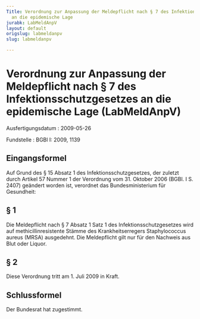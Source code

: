 ```yaml
---
Title: Verordnung zur Anpassung der Meldepflicht nach § 7 des Infektionsschutzgesetzes
  an die epidemische Lage
jurabk: LabMeldAnpV
layout: default
origslug: labmeldanpv
slug: labmeldanpv

---
```


# Verordnung zur Anpassung der Meldepflicht nach § 7 des Infektionsschutzgesetzes an die epidemische Lage (LabMeldAnpV)

Ausfertigungsdatum
:   2009-05-26

Fundstelle
:   BGBl I: 2009, 1139


## Eingangsformel

Auf Grund des § 15 Absatz 1 des Infektionsschutzgesetzes, der zuletzt
durch Artikel 57 Nummer 1 der Verordnung vom 31. Oktober 2006 (BGBl. I
S. 2407) geändert worden ist, verordnet das Bundesministerium für
Gesundheit:


## § 1

Die Meldepflicht nach § 7 Absatz 1 Satz 1 des Infektionsschutzgesetzes
wird auf methicillinresistente Stämme des Krankheitserregers
Staphylococcus aureus (MRSA) ausgedehnt. Die Meldepflicht gilt nur für
den Nachweis aus Blut oder Liquor.


## § 2

Diese Verordnung tritt am 1. Juli 2009 in Kraft.


## Schlussformel

Der Bundesrat hat zugestimmt.

